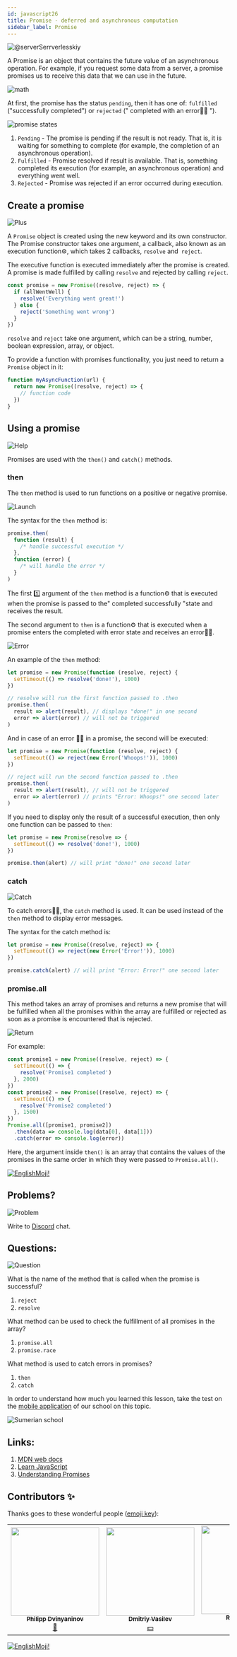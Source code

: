 ```yaml
---
id: javascript26
title: Promise - deferred and asynchronous computation
sidebar_label: Promise
---
```


![@serverSerrverlesskiy](/img/javascript/headers/27.jpg)

A Promise is an object that contains the future value of an asynchronous operation. For example, if you request some data from a server, a promise promises us to receive this data that we can use in the future.

![math](https://media.giphy.com/media/4JVTF9zR9BicshFAb7/giphy.gif)

At first, the promise has the status `pending`, then it has one of: `fulfilled` ("successfully completed") or `rejected` (" completed with an error🙅‍♂️ ").

![promise states](/img/javascript/23/promise.png)

1. `Pending` - The promise is pending if the result is not ready. That is, it is waiting for something to complete (for example, the completion of an asynchronous operation).
2. `Fulfilled` - Promise resolved if result is available. That is, something completed its execution (for example, an asynchronous operation) and everything went well.
3. `Rejected` - Promise was rejected if an error occurred during execution.

## Create a promise

![Plus](https://media.giphy.com/media/Yqo5mjWTLGlVOIP8Dc/giphy.gif)

A `Promise` object is created using the new keyword and its own constructor.
The Promise constructor takes one argument, a callback, also known as an execution function⚙️, which takes 2 callbacks, `resolve` and` reject`.

The executive function is executed immediately after the promise is created. A promise is made fulfilled by calling `resolve` and rejected by calling `reject`.

```jsx
const promise = new Promise((resolve, reject) => {
  if (allWentWell) {
    resolve('Everything went great!')
  } else {
    reject('Something went wrong')
  }
})
```

`resolve` and `reject` take one argument, which can be a string, number, boolean expression, array, or object.

To provide a function with promises functionality, you just need to return a `Promise` object in it:

```jsx
function myAsyncFunction(url) {
  return new Promise((resolve, reject) => {
    // function code
  })
}
```

## Using a promise

![Help](https://media.giphy.com/media/iigqhSTOKmb6wDObGb/giphy.gif)

Promises are used with the `then()` and `catch()` methods.

### then

The `then` method is used to run functions on a positive or negative promise.

![Launch](https://media.giphy.com/media/1n4FT4KRQkDvK0IO4X/giphy.gif)

The syntax for the `then` method is:

```jsx
promise.then(
  function (result) {
    /* handle successful execution */
  },
  function (error) {
    /* will handle the error */
  }
)
```

The first 1️⃣ argument of the `then` method is a function⚙️ that is executed when the promise is passed to the" completed successfully "state and receives the result.

The second argument to `then` is a function⚙️ that is executed when a promise enters the completed with error state and receives an error🙅‍♂️.

![Error](https://media.giphy.com/media/iJCo9daAP0xugHhhfb/giphy.gif)

An example of the `then` method:

```jsx
let promise = new Promise(function (resolve, reject) {
  setTimeout(() => resolve('done!'), 1000)
})

// resolve will run the first function passed to .then
promise.then(
  result => alert(result), // displays "done!" in one second
  error => alert(error) // will not be triggered
)
```

And in case of an error 🙅‍♂️ in a promise, the second will be executed:

```jsx
let promise = new Promise(function (resolve, reject) {
  setTimeout(() => reject(new Error('Whoops!')), 1000)
})

// reject will run the second function passed to .then
promise.then(
  result => alert(result), // will not be triggered
  error => alert(error) // prints "Error: Whoops!" one second later
)
```

If you need to display only the result of a successful execution, then only one function can be passed to `then`:

```jsx
let promise = new Promise(resolve => {
  setTimeout(() => resolve('done!'), 1000)
})

promise.then(alert) // will print "done!" one second later
```

### catch

![Catch](https://media.giphy.com/media/fxeeuml8GaESfmuE4z/giphy.gif)

To catch errors🙅‍♂️, the `catch` method is used. It can be used instead of the `then` method to display error messages.

The syntax for the catch method is:

```jsx
let promise = new Promise((resolve, reject) => {
  setTimeout(() => reject(new Error('Error!')), 1000)
})

promise.catch(alert) // will print "Error: Error!" one second later
```

### promise.all

This method takes an array of promises and returns a new promise that will be fulfilled when all the promises within the array are fulfilled or rejected as soon as a promise is encountered that is rejected.

![Return](https://media.giphy.com/media/Y08bx6Fea1BafzTlvc/giphy.gif)

For example:

```jsx
const promise1 = new Promise((resolve, reject) => {
  setTimeout(() => {
    resolve('Promise1 completed')
  }, 2000)
})
const promise2 = new Promise((resolve, reject) => {
  setTimeout(() => {
    resolve('Promise2 completed')
  }, 1500)
})
Promise.all([promise1, promise2])
  .then(data => console.log(data[0], data[1]))
  .catch(error => console.log(error))
```

Here, the argument inside `then()` is an array that contains the values of the promises in the same order in which they were passed to `Promise.all()`.

<!-- ### promise.race

![Bomerang](https://media.giphy.com/media/g0yLXvb7Ffn9rilMIm/giphy.gif)

Этот метод принимает массив промисов и возвращает🔄 один 🆕 новый промис, который будет выполненным, как только встретится выполненный промис в массиве или же отклоняется, если отклоненный промис встречается раньше.

Например:

```jsx
const promise1 = new Promise((resolve, reject) => {
  setTimeout(() => {
    resolve('Promise1 выполнен')
  }, 1000)
})
const promise2 = new Promise((resolve, reject) => {
  setTimeout(() => {
    reject('Promise2 отклонен')
  }, 1500)
})
Promise.race([promise1, promise2])
  .then(data => console.log(data)) // Promise1 выполнен
  .catch(error => console.log(error))
```

Тут мы имеем два промиса, где один выполняется через `1` секунду, а другой отклоняется через `1.5` секунды. Как только первый 1️⃣ промис выполнен, возвращенный🔄 из `Promise.race()` промис будет иметь статус выполненного не дожидаясь статуса второго промиса.

Здесь data, которая передается в `then()` является значением первого, выполненного, промиса.

По итогу, `Promise.race()` дожидается первого промиса и берет его статус как статус возвращаемого🔄 промиса. -->

 [![EnglishMoji!](/img/logo/englishmoji.png)](https://apps.apple.com/kz/app/englishmoji/id6450254885)

## Problems?

![Problem](https://media.giphy.com/media/xTiTnGeUsWOEwsGoG4/giphy.gif)

Write to [Discord](https://discord.gg/6GDAfXn) chat.

## Questions:

![Question](https://media.giphy.com/media/l0HlRnAWXxn0MhKLK/giphy.gif)

What is the name of the method that is called when the promise is successful?

1. `reject`
2. `resolve`

What method can be used to check the fulfillment of all promises in the array?

1. `promise.all`
2. `promise.race`

What method is used to catch errors in promises?

1. `then`
2. `catch`

In order to understand how much you learned this lesson, take the test on the [mobile application](http://onelink.to/njhc95) of our school on this topic.

![Sumerian school](/img/app.jpg)

## Links:

1.  [MDN web docs](https://developer.mozilla.org/ru/docs/Web/JavaScript/Reference/Global_Objects/Promise)
2.  [Learn JavaScript](https://learn.javascript.ru/promise)
3.  [Understanding Promises](https://blog.bitsrc.io/understanding-promises-in-javascript-c5248de9ff8f?gi=1e459ca846d9)

## Contributors ✨

Thanks goes to these wonderful people ([emoji key](https://allcontributors.org/docs/en/emoji-key)):

<!-- ALL-CONTRIBUTORS-LIST:START - Do not remove or modify this section -->
<!-- prettier-ignore-start -->
<!-- markdownlint-disable -->
<table>
  <tr>
    <td align="center"><a href="https://github.com/FELiX-RN"><img src="https://avatars0.githubusercontent.com/u/72006627?v=4?s=200" width="200px;" alt=""/><br /><sub><b>Philipp Dvinyaninov</b></sub></a><br /><a href="https://github.com/gHashTag/react-native-village/commits?author=FELiX-RN" title="Documentation">📖</a></td>
    <td align="center"><a href="https://fullstackserverless.github.io/"><img src="https://avatars0.githubusercontent.com/u/6774813?v=4?s=200" width="200px;" alt=""/><br /><sub><b>Dmitriy Vasilev</b></sub></a><br /><a href="#financial-gHashTag" title="Financial">💵</a></td>
    <td align="center"><a href="https://github.com/Resoner2005"><img src="https://avatars1.githubusercontent.com/u/75675814?v=4?s=200" width="200px;" alt=""/><br /><sub><b>Resoner2005</b></sub></a><br /><a href="https://github.com/gHashTag/react-native-village/issues?q=author%3AResoner2005" title="Bug reports">🐛 🎨 🖋</a></td>
    <td align="center"><a href="https://github.com/Navernoss"><img src="https://avatars0.githubusercontent.com/u/75784137?v=4?s=200" width="200px;" alt=""/><br /><sub><b>Navernoss</b></sub></a><br /><a href="#content-Navernoss" title="Content">🖋 🐛 🎨 </a></td>
  </tr>
</table>

<!-- markdownlint-restore -->
<!-- prettier-ignore-end -->

<!-- ALL-CONTRIBUTORS-LIST:END -->

[![EnglishMoji!](/img/logo/englishmoji.png)](https://apps.apple.com/kz/app/englishmoji/id6450254885)
